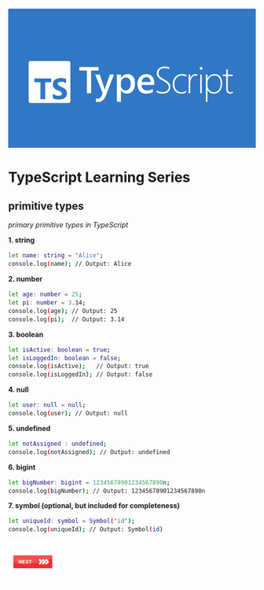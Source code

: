 ![TypeScript](images/image1.jpeg)
# TypeScript Learning Series

## primitive types

*primary primitive types in TypeScript*

**1. string**

```bash
let name: string = "Alice";
console.log(name); // Output: Alice
```

**2. number**

```bash
let age: number = 25;
let pi: number = 3.14;
console.log(age); // Output: 25
console.log(pi);  // Output: 3.14
```

**3. boolean**

```bash
let isActive: boolean = true;
let isLoggedIn: boolean = false;
console.log(isActive);   // Output: true
console.log(isLoggedIn); // Output: false
```

**4. null**

```bash
let user: null = null;
console.log(user); // Output: null
```

**5. undefined**

```bash
let notAssigned : undefined;
console.log(notAssigned); // Output: undefined
```

**6. bigint**

```bash
let bigNumber: bigint = 12345678901234567890n;
console.log(bigNumber); // Output: 12345678901234567890n
```

**7. symbol (optional, but included for completeness)**

```bash
let uniqueId: symbol = Symbol("id");
console.log(uniqueId); // Output: Symbol(id)
```

<a href="type_composition.md">
  <img src="images/button_next.png" alt="Next" style="width: 100px; height: auto; border: none;"/>
</a>
